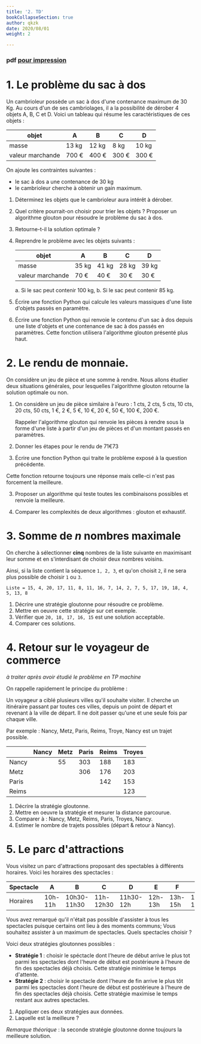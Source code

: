 ```yaml
---
title: '2. TD'
bookCollapseSection: true
author: qkzk
date: 2020/08/01
weight: 2

---
```


### pdf [pour impression](/uploads/docsnsi/algo/glouton/2_td.pdf)

# 1. Le problème du sac à dos

Un cambrioleur possède un sac à dos d'une contenance maximum de 30 Kg.
Au cours d'un de ses cambriolages, il a la possibilité de dérober 4
objets A, B, C et D. Voici un tableau qui résume les caractéristiques de
ces objets :


| objet            | A     | B     | C     | D     |
|------------------|-------|-------|-------|-------|
| masse            | 13 kg | 12 kg | 8 kg  | 10 kg |
| valeur marchande | 700 € | 400 € | 300 € | 300 € |


On ajoute les contraintes suivantes :

* le sac à dos a une contenance de 30 kg
* le cambrioleur cherche à obtenir un gain maximum.


1. Déterminez les objets que le cambrioleur aura intérêt à dérober.
2. Quel critère pourrait-on choisir pour trier les objets ?
    Proposer un algorithme glouton pour résoudre le problème du sac à dos.
3. Retourne-t-il la solution optimale ?
4. Reprendre le problème avec les objets suivants :


    | objet            | A     | B     | C     | D     |
    |------------------|-------|-------|-------|-------|
    | masse            | 35 kg | 41 kg | 28 kg | 39 kg |
    | valeur marchande | 70 €  | 40 €  | 30 €  | 30 €  |



    a. Si le sac peut contenir 100 kg,
    b. Si le sac peut contenir 85 kg.

5. Écrire une fonction Python qui calcule les valeurs massiques d'une liste
    d'objets passés en paramètre.
6. Écrire une fonction Python qui renvoie le contenu d'un sac à dos depuis
    une liste d'objets et une contenance de sac à dos passés en paramètres.
    Cette fonction utilisera l'algorithme glouton présenté plus haut.

# 2. Le rendu de monnaie.

On considère un jeu de pièce et une somme à rendre.
Nous allons étudier deux situations générales, pour lesquelles l'algorithme
glouton retourne la solution optimale ou non.

1. On considère un jeu de pièce similaire à l'euro :
    1 cts, 2 cts, 5 cts, 10 cts, 20 cts, 50 cts, 1 €, 2 €, 5 €, 10 €, 20 €, 50 €,
    100 €, 200 €.

    Rappeler l'algorithme glouton qui renvoie les pièces à rendre sous la
    forme d'une liste à partir d'un jeu de pièces et d'un montant passés
    en paramètres.

2. Donner les étapes pour le rendu de 71€73

2. Écrire une fonction Python qui traite le problème exposé à la question
    précédente.

Cette fonction retourne toujours une réponse mais celle-ci n'est pas forcement
la meilleure.

3. Proposer un algorithme qui teste toutes les combinaisons possibles
    et renvoie la meilleure.

4. Comparer les complexités de deux algorithmes : glouton et exhaustif.

# 3. Somme de $n$ nombres maximale

On cherche à sélectionner **cinq** nombres de la liste suivante en maximisant leur somme et en s'interdisant de choisir deux nombres voisins.

Ainsi, si la liste contient la séquence `1, 2, 3`, et qu'on choisit `2`, il ne sera plus possible de choisir `1` ou `3`.

`Liste = 15, 4, 20, 17, 11, 8, 11, 16, 7, 14, 2, 7, 5, 17, 19, 18, 4, 5, 13, 8`

1. Décrire une stratégie gloutonne pour résoudre ce problème.
2. Mettre en oeuvre cette stratégie sur cet exemple.
3. Vérifier que `20, 18, 17, 16, 15` est une solution acceptable.
4. Comparer ces solutions.

# 4. Retour sur le voyageur de commerce

_à traiter après avoir étudié le problème en TP machine_

On rappelle rapidement le principe du problème :

Un voyageur a ciblé plusieurs villes qu'il souhaite visiter. Il cherche un itinéraire passant par toutes ces villes, depuis un point de départ et revenant
à la ville de départ. Il ne doit passer qu'une et une seule fois par chaque ville.

Par exemple : Nancy, Metz, Paris, Reims, Troye, Nancy est un trajet possible.

|        | Nancy | Metz | Paris | Reims | Troyes |
|--------|-------|------|-------|-------|--------|
| Nancy  |       | 55   | 303   | 188   | 183    |
| Metz   |       |      | 306   | 176   | 203    |
| Paris  |       |      |       | 142   | 153    |
| Reims  |       |      |       |       | 123    |

1. Décrire la stratégie gloutonne.
2. Mettre en oeuvre la stratégie et mesurer la distance parcourue.
3. Comparer à : Nancy, Metz, Reims, Paris, Troyes, Nancy.
4. Estimer le nombre de trajets possibles (départ & retour à Nancy).

# 5. Le parc d'attractions

Vous visitez un parc d'attractions proposant des spectables à différents horaires. Voici les horaires des spectacles :

| Spectacle | A       | B           | C         | D         | E       | F       | G         | H         | I       | J         |
|-----------|---------|-------------|-----------|-----------|---------|---------|-----------|-----------|---------|-----------|
| Horaires  | 10h-11h | 10h30-11h30 | 11h-12h30 | 11h30-12h | 12h-13h | 13h-15h | 13h30-14h | 14h-15h30 | 15h-16h | 16h-17h30 |

Vous avez remarqué qu'il n'était pas possible d'assister à tous les spectacles puisque certains ont lieu
à des moments communs; Vous souhaitez assister à un maximum de spectacles. Quels spectacles choisir ?

Voici deux stratégies gloutonnes possibles :

* **Stratégie 1** : choisir le spéctacle dont l'heure de début arrive le plus tot parmi les spectacles
    dont l'heure de début est postérieure à l'heure de fin des spectacles déjà choisis. 
    Cette stratégie minimise le temps d'attente.
* **Stratégie 2** : choisir le spectacle dont l'heure de fin arrive le plus tôt parmi les spectacles
    dont l'heure de début est postérieure à l'heure de fin des spectacles déjà choisis.
    Cette stratégie maximise le temps restant aux autres spectacles.

1. Appliquer ces deux stratégies aux données.
2. Laquelle est la meilleure ?

_Remarque théorique_ : la seconde stratégie gloutonne donne toujours la meilleure solution.


